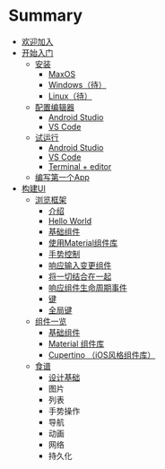 # Summary

* [欢迎加入](README.md)
* [开始入门](kai-shi-ru-men.md)
  * [安装](chapter1.md)
    * [MaxOS](chapter1/maxos.md)
    * [Windows（待）](chapter1/windows.md)
    * [Linux（待）](chapter1/linux.md)
  * [配置编辑器](pei-zhi-bian-ji-qi.md)
    * [Android Studio](pei-zhi-bian-ji-qi/android-studio.md)
    * [VS Code](pei-zhi-bian-ji-qi/vs-code.md)
  * [试运行](shou-ci-ti-yan.md)
    * [Android Studio](shou-ci-ti-yan/android-studio.md)
    * [VS Code](shou-ci-ti-yan/vs-code.md)
    * [Terminal + editor](shou-ci-ti-yan/terminal-+-editor.md)
  * [编写第一个App](bian-xie-di-yi-ge-app.md)
* [构建UI](goujian-ui.md)
  * [浏览框架](liu-lan-kuang-jia.md)
    * [介绍](liu-lan-kuang-jia/jie-shao.md)
    * [Hello World](liu-lan-kuang-jia/hello-world.md)
    * [基础组件](liu-lan-kuang-jia/ji-chu-zu-jian.md)
    * [使用Material组件库](liu-lan-kuang-jia/shi-yong-material-zu-jian-ku.md)
    * [手势控制](liu-lan-kuang-jia/shou-shi-kong-zhi.md)
    * [响应输入变更组件](liu-lan-kuang-jia/xiang-ying-shu-ru-bian-geng-zu-jian.md)
    * [将一切结合在一起](liu-lan-kuang-jia/jiang-yi-qie-jie-he-zai-yi-qi.md)
    * [响应组件生命周期事件](liu-lan-kuang-jia/xiang-ying-zu-jian-sheng-ming-zhou-qi-shi-jian.md)
    * [键](liu-lan-kuang-jia/guan-jian-zi.md)
    * [全局键](liu-lan-kuang-jia/quan-ju-jian.md)
  * [组件一览](zu-jian-yi-lan.md)
    * [基础组件](ji-chu-zu-jian.md)
    * [Material 组件库](material-zu-jian-ku.md)
    * [Cupertino （iOS风格组件库）](cupertino-iosfeng-ge-zu-jian-ku-ff09.md)
  * [食谱](shi-pu.md)
    * [设计基础](shi-pu/she-ji-ji-chu.md)
    * 图片
    * 列表
    * 手势操作
    * 导航
    * 动画
    * 网络
    * 持久化

